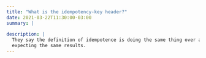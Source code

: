 ```yaml
---
title: "What is the idempotency-key header?"
date: 2021-03-22T11:30:00-03:00
summary: |
  
description: |
  They say the definition of idempotence is doing the same thing over again and
  expecting the same results.  
---
```


